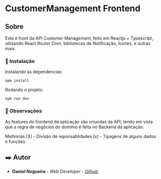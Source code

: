 # CustomerManagement Frontend

## Sobre

Este é front da API Customer Management, feito em Reactjs + Typescript, utlizando React Router Dom, bibilotecas de Notificação, Ícones, e outras mais.

### 🔧 Instalação

Instalando as dependencias:

```
npm install
```

Rodando o projeto:

```
npm run dev
```

### 💭​ Observações

As features do frontend da aplicação são oriundas da API, tendo em vista que a regra de negócios do domínio é feita no Backend da aplicação.

Melhorias
[X] - Divisão de reponsabildades
[x] - Tipagens de alguns dados e funções

## ✒️ Autor

- **Daniel Nogueira** - _Web Developer_ - [Github](https://github.com/NogueiraDan)
